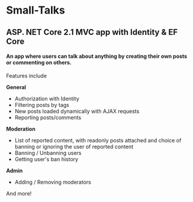 # Small-Talks
## ASP. NET Core 2.1 MVC app with Identity &amp; EF Core ##

#### An app where users can talk about anything by creating their own posts or commenting on others. ####


Features include

**General**
- Authorization with Identity
- Filtering posts by tags
- New posts loaded dynamically with  AJAX requests
- Reporting posts/comments

**Moderation**

- List of reported content, with readonly posts attached and choice of banning or ignoring the user of reported content
- Banning / Unbanning users
- Getting user's ban history

**Admin**
- Adding / Removing moderators

And more!
